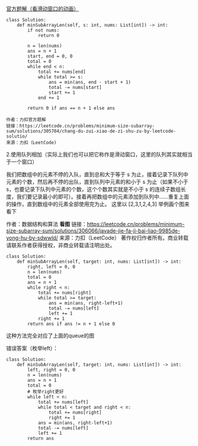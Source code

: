 [官方题解（看滑动窗口的动画）](https://leetcode.cn/problems/minimum-size-subarray-sum/solutions/305704/chang-du-zui-xiao-de-zi-shu-zu-by-leetcode-solutio/)
```
class Solution:
    def minSubArrayLen(self, s: int, nums: List[int]) -> int:
        if not nums:
            return 0
        
        n = len(nums)
        ans = n + 1
        start, end = 0, 0
        total = 0
        while end < n:
            total += nums[end]
            while total >= s:
                ans = min(ans, end - start + 1)
                total -= nums[start]
                start += 1
            end += 1
        
        return 0 if ans == n + 1 else ans

作者：力扣官方题解
链接：https://leetcode.cn/problems/minimum-size-subarray-sum/solutions/305704/chang-du-zui-xiao-de-zi-shu-zu-by-leetcode-solutio/
来源：力扣（LeetCode)
```

2.使用队列相加（实际上我们也可以把它称作是滑动窗口，这里的队列其实就相当于一个窗口）

我们把数组中的元素不停的入队，直到总和大于等于 s 为止，接着记录下队列中元素的个数，然后再不停的出队，直到队列中元素的和小于 s 为止（如果不小于 s，也要记录下队列中元素的个数，这个个数其实就是不小于 s 的连续子数组长度，我们要记录最小的即可）。接着再把数组中的元素添加到队列中……重复上面的操作，直到数组中的元素全部使用完为止。
这里以 [2,3,1,2,4,3] 举例画个图来看下

作者：数据结构和算法
**看图**
链接：https://leetcode.cn/problems/minimum-size-subarray-sum/solutions/306066/javade-jie-fa-ji-bai-liao-9985de-yong-hu-by-sdwwld/
来源：力扣（LeetCode）
著作权归作者所有。商业转载请联系作者获得授权，非商业转载请注明出处。
```
class Solution:
    def minSubArrayLen(self, target: int, nums: List[int]) -> int:
        right, left = 0, 0
        n = len(nums)
        total = 0
        ans = n + 1
        while right < n:
            total += nums[right]
            while total >= target:
                ans = min(ans, right-left+1)
                total -= nums[left]
                left += 1
            right += 1
        return ans if ans != n + 1 else 0
```
这种方法完全对应了上面的queue的图


错误答案（枚举left）：
```
class Solution:
    def minSubArrayLen(self, target: int, nums: List[int]) -> int:
        left, right = 0, 0
        n = len(nums)
        ans = n + 1
        total = 0
        # 枚举right更好
        while left < n:
            total += nums[left]
            while total < target and right < n:
                total += nums[right]
                right += 1
            ans = min(ans, right-left+1)
            total -= nums[left]
            left += 1
        return ans
```
